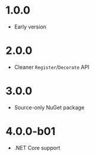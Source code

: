 # 1.0.0

* Early version

# 2.0.0

* Cleaner `Register`/`Decorate` API

# 3.0.0

* Source-only NuGet package

# 4.0.0-b01

* .NET Core support
